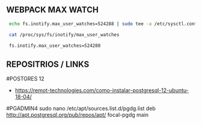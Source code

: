 

## WEBPACK MAX WATCH

```bash
 echo fs.inotify.max_user_watches=524288 | sudo tee -a /etc/sysctl.conf && sudo sysctl -p

 cat /proc/sys/fs/inotify/max_user_watches

 fs.inotify.max_user_watches=524288
```

## REPOSITRIOS / LINKS


 #POSTGRES 12

  - https://remot-technologies.com/como-instalar-postgresql-12-ubuntu-18-04/
  
  #PGADMIN4
  sudo nano /etc/apt/sources.list.d/pgdg.list
  deb http://apt.postgresql.org/pub/repos/apt/ focal-pgdg main
